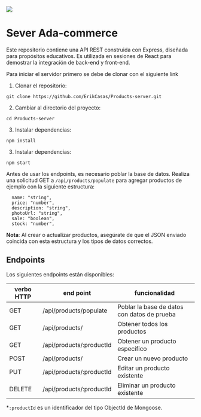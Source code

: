 <img src="https://media.ada-school.org/5fcd3ac12b22eab4d301d819/5fcd49a07ffe7b324996b784/ada-logo-cfdb7c7b-1791-408f-b5b4-240b22bd1653.png?version=2">

# Sever Ada-commerce

Este repositorio contiene una API REST construida con Express, diseñada para propósitos educativos. Es utilizada en sesiones de React para demostrar la integración de back-end y front-end.

Para iniciar el servidor primero se debe de clonar con el siguiente link

1. Clonar el repositorio:

```
git clone https://github.com/ErikCasas/Products-server.git
```

2. Cambiar al directorio del proyecto:

```
cd Products-server
```

3. Instalar dependencias:

```
npm install
```

3. Instalar dependencias:

```
npm start
```

Antes de usar los endpoints, es necesario poblar la base de datos. Realiza una solicitud GET a `/api/products/populate` para agregar productos de ejemplo con la siguiente estructura:

      name: "string",
      price: "number",
      description: "string",
      photoUrl: "string",
      sale: "boolean",
      stock: "number",

**Nota**: Al crear o actualizar productos, asegúrate de que el JSON enviado coincida con esta estructura y los tipos de datos correctos.

## Endpoints

Los siguientes endpoints están disponibles:

| verbo HTTP | end point                | funcionalidad                               |
| ---------- | ------------------------ | ------------------------------------------- |
| GET        | /api/products/populate   | Poblar la base de datos con datos de prueba |
| GET        | /api/products/           | Obtener todos los productos                 |
| GET        | /api/products/:productId | Obtener un producto específico              |
| POST       | /api/products/           | Crear un nuevo producto                     |
| PUT        | /api/products/:productId | Editar un producto existente                |
| DELETE     | /api/products/:productId | Eliminar un producto existente              |

\*`:productId` es un identificador del tipo ObjectId de Mongoose.
